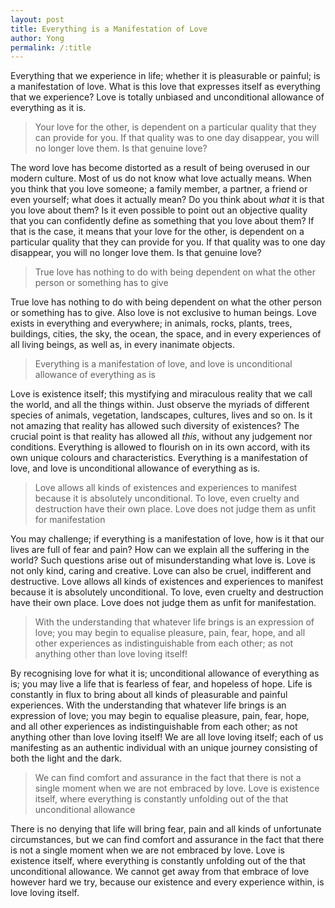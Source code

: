 ```yaml
---
layout: post
title: Everything is a Manifestation of Love
author: Yong
permalink: /:title
---
```


Everything that we experience in life; whether it is pleasurable or painful; is a manifestation of love. What is this love that expresses itself as everything that we experience? Love is totally unbiased and unconditional allowance of everything as it is. 

> Your love for the other, is dependent on a particular quality that they can provide for you. If that quality was to one day disappear, you will no longer love them. Is that genuine love? 

The word love has become distorted as a result of being overused in our modern culture. Most of us do not know what love actually means. When you think that you love someone; a family member, a partner, a friend or even yourself; what does it actually mean? Do you think about *what* it is that you love about them? Is it even possible to point out an objective quality that you can confidently define as something that you love about them? If that is the case, it means that your love for the other, is dependent on a particular quality that they can provide for you. If that quality was to one day disappear, you will no longer love them. Is that genuine love? 

> True love has nothing to do with being dependent on what the other person or something has to give 

True love has nothing to do with being dependent on what the other person or something has to give. Also love is not exclusive to human beings. Love exists in everything and everywhere; in animals, rocks, plants, trees, buildings, cities, the sky, the ocean, the space, and in every experiences of all living beings, as well as, in every inanimate objects. 

> Everything is a manifestation of love, and love is unconditional allowance of everything as is 

Love is existence itself; this mystifying and miraculous reality that we call the world, and all the things within. Just observe the myriads of different species of animals, vegetation, landscapes, cultures, lives and so on. Is it not amazing that reality has allowed such diversity of existences? The crucial point is that reality has allowed all *this*, without any judgement nor conditions. Everything is allowed to flourish on in its own accord, with its own unique colours and characteristics. Everything is a manifestation of love, and love is unconditional allowance of everything as is.

> Love allows all kinds of existences and experiences to manifest because it is absolutely unconditional. To love, even cruelty and destruction have their own place. Love does not judge them as unfit for manifestation

You may challenge; if everything is a manifestation of love, how is it that our lives are full of fear and pain? How can we explain all the suffering in the world? Such questions arise out of misunderstanding what love is. Love is not only kind, caring and creative. Love can also be cruel, indifferent and destructive. Love allows all kinds of existences and experiences to manifest because it is absolutely unconditional. To love, even cruelty and destruction have their own place. Love does not judge them as unfit for manifestation.

> With the understanding that whatever life brings is an expression of love; you may begin to equalise pleasure, pain, fear, hope, and all other experiences as indistinguishable from each other; as not anything other than love loving itself! 

By recognising love for what it is; unconditional allowance of everything as is; you may live a life that is fearless of fear, and hopeless of hope. Life is constantly in flux to bring about all kinds of pleasurable and painful experiences. With the understanding that whatever life brings is an expression of love; you may begin to equalise pleasure, pain, fear, hope, and all other experiences as indistinguishable from each other; as not anything other than love loving itself! We are all love loving itself; each of us manifesting as an authentic individual with an unique journey consisting of both the light and the dark.

> We can find comfort and assurance in the fact that there is not a single moment when we are not embraced by love. Love is existence itself, where everything is constantly unfolding out of the that unconditional allowance

There is no denying that life will bring fear, pain and all kinds of unfortunate circumstances, but we can find comfort and assurance in the fact that there is not a single moment when we are not embraced by love. Love is existence itself, where everything is constantly unfolding out of the that unconditional allowance. We cannot get away from that embrace of love however hard we try, because our existence and every experience within, is love loving itself.
